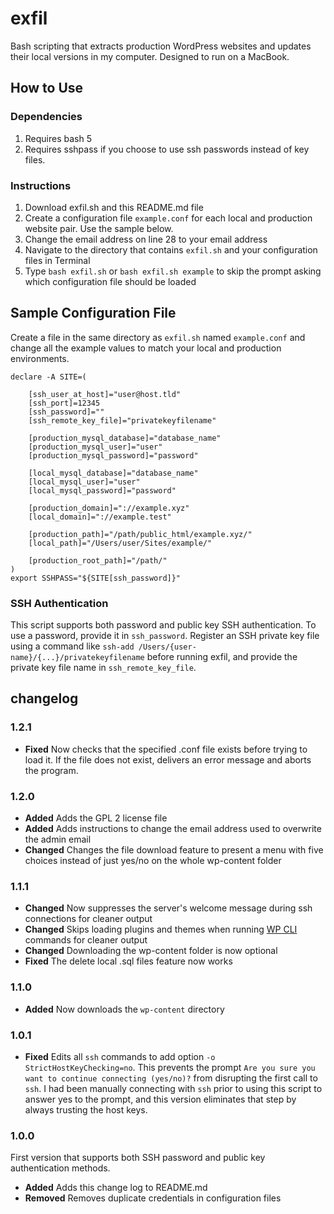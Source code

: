# exfil

Bash scripting that extracts production WordPress websites and updates their local versions in my computer. Designed to run on a MacBook.

## How to Use

### Dependencies

1. Requires bash 5
1. Requires sshpass if you choose to use ssh passwords instead of key files.

### Instructions

1. Download exfil.sh and this README.md file
1. Create a configuration file `example.conf` for each local and production website pair. Use the sample below.
1. Change the email address on line 28 to your email address
1. Navigate to the directory that contains `exfil.sh` and your configuration files in Terminal
1. Type `bash exfil.sh` or `bash exfil.sh example` to skip the prompt asking which configuration file should be loaded

## Sample Configuration File

Create a file in the same directory as `exfil.sh` named `example.conf` and change all the example values to match your local and production environments.

```
declare -A SITE=(

	[ssh_user_at_host]="user@host.tld"
	[ssh_port]=12345
	[ssh_password]=""
	[ssh_remote_key_file]="privatekeyfilename"

	[production_mysql_database]="database_name"
	[production_mysql_user]="user"
	[production_mysql_password]="password"

	[local_mysql_database]="database_name"
	[local_mysql_user]="user"
	[local_mysql_password]="password"

	[production_domain]="://example.xyz"
	[local_domain]="://example.test"

	[production_path]="/path/public_html/example.xyz/"
	[local_path]="/Users/user/Sites/example/"

	[production_root_path]="/path/"
)
export SSHPASS="${SITE[ssh_password]}"
```

### SSH Authentication

This script supports both password and public key SSH authentication. To use a password, provide it in `ssh_password`. Register an SSH private key file using a command like `ssh-add /Users/{user-name}/{...}/privatekeyfilename` before running exfil, and provide the private key file name in `ssh_remote_key_file`.

## changelog

### 1.2.1

- __Fixed__ Now checks that the specified .conf file exists before trying to load it. If the file does not exist, delivers an error message and aborts the program.

### 1.2.0

- __Added__ Adds the GPL 2 license file
- __Added__ Adds instructions to change the email address used to overwrite the admin email
- __Changed__ Changes the file download feature to present a menu with five choices instead of just yes/no on the whole wp-content folder

### 1.1.1

- __Changed__ Now suppresses the server's welcome message during ssh connections for cleaner output
- __Changed__ Skips loading plugins and themes when running [WP CLI](https://wp-cli.org/) commands for cleaner output
- __Changed__ Downloading the wp-content folder is now optional
- __Fixed__ The delete local .sql files feature now works

### 1.1.0

- __Added__ Now downloads the `wp-content` directory

### 1.0.1

- __Fixed__ Edits all `ssh` commands to add option `-o StrictHostKeyChecking=no`. This prevents the prompt `Are you sure you want to continue connecting (yes/no)?` from disrupting the first call to `ssh`. I had been manually connecting with `ssh` prior to using this script to answer yes to the prompt, and this version eliminates that step by always trusting the host keys.

### 1.0.0

First version that supports both SSH password and public key authentication methods.

- __Added__ Adds this change log to README.md
- __Removed__ Removes duplicate credentials in configuration files
